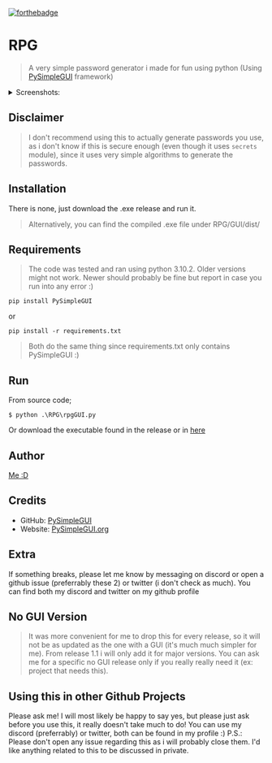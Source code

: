 [![forthebadge](https://forthebadge.com/images/badges/made-with-python.svg)](https://forthebadge.com)

# RPG

> A very simple password generator i made for fun using python (Using [PySimpleGUI](https://github.com/PySimpleGUI) framework)

<details>
  <summary>Screenshots:</summary>
    <img src = "https://i.ibb.co/mC1gVhc/image.png">
</details>

## Disclaimer

> I don't recommend using this to actually generate passwords you use, as i don't know if this is secure enough (even though it uses `secrets` module), since it uses very simple algorithms to generate the passwords.

## Installation

There is none, just download the .exe release and run it.

> Alternatively, you can find the compiled .exe file under RPG/GUI/dist/

## Requirements

> The code was tested and ran using python 3.10.2. Older versions might not work. Newer should probably be fine but report in case you run into any error :)

```shell
pip install PySimpleGUI
```

or

```shell
pip install -r requirements.txt
```

> Both do the same thing since requirements.txt only contains PySimpleGUI :)

## Run

From source code;

```shell
$ python .\RPG\rpgGUI.py
```

Or download the executable found in the release or in [here](dist)

## Author

[Me :D](https://github.com/milkyicedtea)

## Credits

- GitHub: [PySimpleGUI](https://github.com/PySimpleGUI)
- Website: [PySimpleGUI.org](https://PySimpleGUI.org)

## Extra

If something breaks, please let me know by messaging on discord or open a github issue (preferrably these 2) or twitter (i don't check as much). You can find both my discord and twitter on my github profile

## No GUI Version

> It was more convenient for me to drop this for every release, so it will not be as updated as the one with a GUI (it's much much simpler for me). From release 1.1 i will only add it for major versions. You can ask me for a specific no GUI release only if you really really need it (ex: project that needs this).

## Using this in other Github Projects

Please ask me! I will most likely be happy to say yes, but please just ask before you use this, it really doesn't take much to do! You can use my discord (preferrably) or twitter, both can be found in my profile :)
P.S.: Please don't open any issue regarding this as i will probably close them. I'd like anything related to this to be discussed in private.
